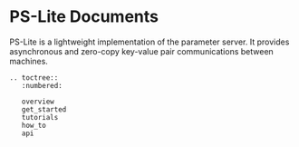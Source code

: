 # PS-Lite Documents

PS-Lite is a lightweight implementation of the parameter server.  It provides
asynchronous and zero-copy key-value pair communications between machines.


```eval_rst
.. toctree::
   :numbered:

   overview
   get_started
   tutorials
   how_to
   api
```
